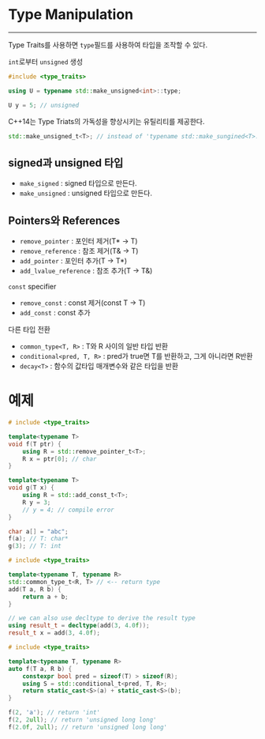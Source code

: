 # Type Manipulation
---

Type Traits를 사용하면 `type`필드를 사용하여 타입을 조작할 수 있다.

`int`로부터 `unsigned` 생성
```cpp
#include <type_traits>

using U = typename std::make_unsigned<int>::type;

U y = 5; // unsigned
```

C++14는 Type Triats의 가독성을 향상시키는 유틸리티를 제공한다.
```cpp
std::make_unsigned_t<T>; // instead of 'typename std::make_sungined<T>::type'
```

## signed과 unsigned 타입

- `make_signed` : signed 타입으로 만든다.
- `make_unsigned` : unsigned 타입으로 만든다.

## Pointers와 References

- `remove_pointer` : 포인터 제거(T* -> T)
- `remove_reference` : 참조 제거(T& -> T)
- `add_pointer` : 포인터 추가(T -> T*)
- `add_lvalue_reference` : 참조 추가(T -> T&)

`const` specifier
- `remove_const` : const 제거(const T -> T)
- `add_const` : const 추가

다른 타입 전환
- `common_type<T, R>` : T와 R 사이의 일반 타입 반환
- `conditional<pred, T, R>` : pred가 true면 T를 반환하고, 그게 아니라면 R반환
- `decay<T>` : 함수의 값타입 매개변수와 같은 타입을 반환

# 예제

```cpp
# include <type_traits>

template<typename T>
void f(T ptr) {
	using R = std::remove_pointer_t<T>;
	R x = ptr[0]; // char
}

template<typename T>
void g(T x) {
	using R = std::add_const_t<T>;
	R y = 3;  
	// y = 4; // compile error
}

char a[] = "abc";
f(a); // T: char*
g(3); // T: int
```

```cpp
# include <type_traits>

template<typename T, typename R>
std::common_type_t<R, T> // <-- return type
add(T a, R b) {
	return a + b;
}

// we can also use decltype to derive the result type
using result_t = decltype(add(3, 4.0f));  
result_t x = add(3, 4.0f);
```

```cpp
# include <type_traits>

template<typename T, typename R>
auto f(T a, R b) {
	constexpr bool pred = sizeof(T) > sizeof(R);
	using S = std::conditional_t<pred, T, R>;
	return static_cast<S>(a) + static_cast<S>(b);
}

f(2, 'a'); // return 'int'  
f(2, 2ull); // return 'unsigned long long'  
f(2.0f, 2ull); // return 'unsigned long long'
```